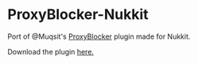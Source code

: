 # ProxyBlocker-Nukkit
Port of @Muqsit's [ProxyBlocker](https://github.com/Muqsit/ProxyBlocker) plugin made for Nukkit.

Download the plugin [here.](https://github.com/XShockinFireX/ProxyBlocker-Nukkit/releases/download/v1.0.0/ProxyBlocker_v1.0.0.jar)
